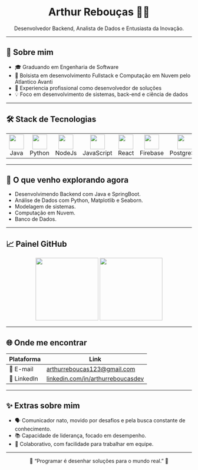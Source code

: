 <h1 align="center">Arthur Rebouças 👨‍💻</h1>

<p align="center">
Desenvolvedor Backend, Analista de Dados e Entusiasta da Inovação.
</p>

---

## 📌 Sobre mim

- 🎓 Graduando em Engenharia de Software
- 🧪 Bolsista em desenvolvimento Fullstack e Computação em Nuvem pelo Atlantico Avanti
- 🚀 Experiencia profissional como desenvolvedor de soluções
- 💡 Foco em desenvolvimento de sistemas, back-end e ciência de dados

---

## 🛠️ Stack de Tecnologias

<table>
  <tr>
    <td align="center"><img src="https://cdn.jsdelivr.net/gh/devicons/devicon/icons/java/java-original.svg" width="40"/><br>Java</td>
    <td align="center"><img src="https://cdn.jsdelivr.net/gh/devicons/devicon/icons/python/python-original.svg" width="40"/><br>Python</td>
    <td align="center"><img src="https://cdn.jsdelivr.net/gh/devicons/devicon/icons/nodejs/nodejs-original.svg" width="40"/><br>NodeJs</td>
    <td align="center"><img src="https://cdn.jsdelivr.net/gh/devicons/devicon/icons/javascript/javascript-original.svg" width="40"/><br>JavaScript</td>
    <td align="center"><img src="https://cdn.jsdelivr.net/gh/devicons/devicon/icons/react/react-original.svg" width="40"/><br>React</td>
    <td align="center"><img src="https://cdn.jsdelivr.net/gh/devicons/devicon/icons/firebase/firebase-plain.svg" width="40"/><br>Firebase</td>
    <td align="center"><img src="https://cdn.jsdelivr.net/gh/devicons/devicon/icons/postgresql/postgresql-original.svg" width="40"/><br>PostgreSql</td>
    <td align="center"><img src="https://cdn.jsdelivr.net/gh/devicons/devicon/icons/matplotlib/matplotlib-original.svg" width="40"/><br>Matplotlib</td>
  </tr>
</table>

---

## 🧠 O que venho explorando agora

- Desenvolvimendo Backend com Java e SpringBoot.
- Análise de Dados com Python, Matplotlib e Seaborn.
- Modelagem de sistemas.
- Computação em Nuvem.
- Banco de Dados.


---

## 📈 Painel GitHub

<div align="center">
  <img height="170em" src="https://github-readme-stats.vercel.app/api?username=artreboucas&show_icons=true&theme=tokyonight&count_private=true"/>
  <img height="170em" src="https://github-readme-stats.vercel.app/api/top-langs/?username=artreboucas&layout=compact&theme=tokyonight"/>
</div>

---

## 🌐 Onde me encontrar

| Plataforma | Link |
|-----------|------|
| 📧 E-mail | [arthurreboucas123@gmail.com](mailto:arthurreboucas123@gmail.com) |
| 💼 LinkedIn | [linkedin.com/in/arthurreboucasdev](https://www.linkedin.com/in/arthurreboucasdev) |

---

## ✨ Extras sobre mim

- 🗣️ Comunicador nato, movido por desafios e pela busca constante de conhecimento.
- 📚 Capacidade de liderança, focado em desempenho.
- 🧩 Colaborativo, com facilidade para trabalhar em equipe.

---

<p align="center">
🌟 “Programar é desenhar soluções para o mundo real.” 🌟
</p>
